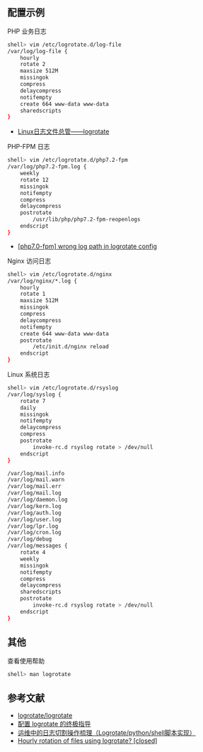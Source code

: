 ## 配置示例

PHP 业务日志 

```sh
shell> vim /etc/logrotate.d/log-file
/var/log/log-file {
    hourly
    rotate 2
    maxsize 512M
    missingok
    compress
    delaycompress
    notifempty
    create 664 www-data www-data
    sharedscripts
}
```

- [Linux日志文件总管——logrotate](https://linux.cn/article-4126-1.html)

PHP-FPM 日志

```sh
shell> vim /etc/logrotate.d/php7.2-fpm
/var/log/php7.2-fpm.log {
    weekly
    rotate 12
    missingok
    notifempty
    compress
    delaycompress
    postrotate
        /usr/lib/php/php7.2-fpm-reopenlogs
    endscript
}
```

- [[php7.0-fpm] wrong log path in logrotate config](https://github.com/oerdnj/deb.sury.org/issues/221)

Nginx 访问日志

```sh
shell> vim /etc/logrotate.d/nginx
/var/log/nginx/*.log {
    hourly
    rotate 1
    maxsize 512M
    missingok
    compress
    delaycompress
    notifempty
    create 644 www-data www-data
    postrotate
        /etc/init.d/nginx reload
    endscript
}
```

Linux 系统日志

```sh
shell> vim /etc/logrotate.d/rsyslog
/var/log/syslog {
    rotate 7
    daily
    missingok
    notifempty
    delaycompress
    compress
    postrotate
        invoke-rc.d rsyslog rotate > /dev/null
    endscript
}

/var/log/mail.info
/var/log/mail.warn
/var/log/mail.err
/var/log/mail.log
/var/log/daemon.log
/var/log/kern.log
/var/log/auth.log
/var/log/user.log
/var/log/lpr.log
/var/log/cron.log
/var/log/debug
/var/log/messages {
    rotate 4
    weekly
    missingok
    notifempty
    compress
    delaycompress
    sharedscripts
    postrotate
        invoke-rc.d rsyslog rotate > /dev/null
    endscript
}
```

## 其他

查看使用帮助

```sh
shell> man logrotate
```

## 参考文献

- [logrotate/logrotate](https://github.com/logrotate/logrotate)
- [配置 logrotate 的终极指导](https://linux.cn/article-8227-1.html)
- [运维中的日志切割操作梳理（Logrotate/python/shell脚本实现）](https://www.cnblogs.com/kevingrace/p/6307298.html)
- [Hourly rotation of files using logrotate? [closed]](https://stackoverflow.com/questions/25485047/hourly-rotation-of-files-using-logrotate/25485313)
